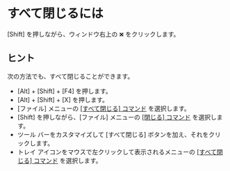 # すべて閉じるには

\[Shift\] を押しながら、ウィンドウ右上の
![[閉じる]](../../images/windowclose.gif) をクリックします。

## ヒント

次の方法でも、すべて閉じることができます。

- \[Alt\] + \[Shift\] + \[F4\] を押します。
- \[Alt\] + \[Shift\] + \[X\] を押します。
- \[ファイル\] メニューの [\[すべて閉じる\] コマンド](../../cmd/file/exit_all) を選択します。
- \[Shift\] を押しながら、\[ファイル\] メニューの [\[閉じる\] コマンド](../../cmd/file/app_exit) を選択します。
- ツール バーをカスタマイズして \[すべて閉じる\] ボタンを加え、それをクリックします。
- トレイ アイコンをマウスで左クリックして表示されるメニューの [\[すべて閉じる\] コマンド](../../cmd/file/exit_all) を選択します。
